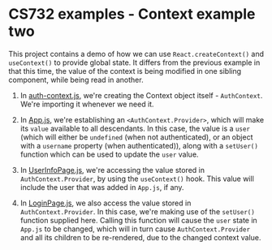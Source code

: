 # CS732 examples - Context example two
This project contains a demo of how we can use `React.createContext()` and `useContext()` to provide global state. It differs from the previous example in that this time, the value of the context is being modified in one sibling component, while being read in another.

1. In [auth-context.js](./src/auth-context.js), we're creating the Context object itself - `AuthContext`. We're importing it whenever we need it.

2. In [App.js](./src/App.js), we're establishing an `<AuthContext.Provider>`, which will make its `value` available to all descendants. In this case, the value is a `user` (which will either be `undefined` (when not authenticated), or an object with a `username` property (when authenticated)), along with a `setUser()` function which can be used to update the `user` value.

3. In [UserInfoPage.js](./src/UserInfoPage.js), we're accessing the value stored in `AuthContext.Provider`, by using the `useContext()` hook. This value will include the user that was added in `App.js`, if any.

4. In [LoginPage.js](./src/LoginPage.js), we also access the value stored in `AuthContext.Provider`. In this case, we're making use of the `setUser()` function supplied here. Calling this function will cause the `user` state in `App.js` to be changed, which will in turn cause `AuthContext.Provider` and all its children to be re-rendered, due to the changed context value.